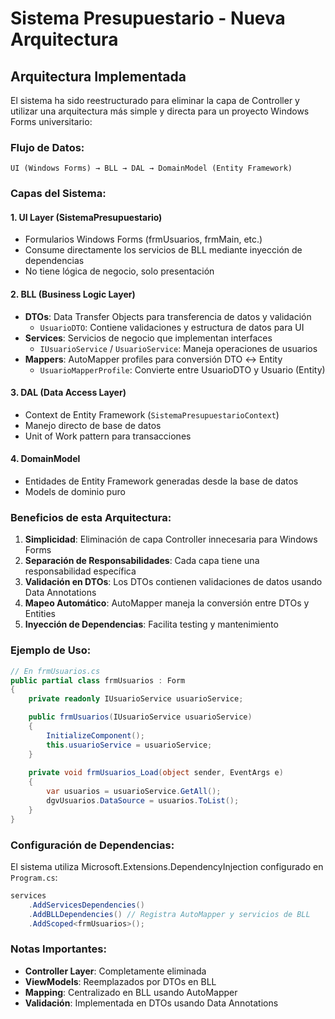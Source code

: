 # Sistema Presupuestario - Nueva Arquitectura

## Arquitectura Implementada

El sistema ha sido reestructurado para eliminar la capa de Controller y utilizar una arquitectura más simple y directa para un proyecto Windows Forms universitario:

### Flujo de Datos:
```
UI (Windows Forms) → BLL → DAL → DomainModel (Entity Framework)
```

### Capas del Sistema:

#### 1. **UI Layer** (SistemaPresupuestario)
- Formularios Windows Forms (frmUsuarios, frmMain, etc.)
- Consume directamente los servicios de BLL mediante inyección de dependencias
- No tiene lógica de negocio, solo presentación

#### 2. **BLL (Business Logic Layer)**
- **DTOs**: Data Transfer Objects para transferencia de datos y validación
  - `UsuarioDTO`: Contiene validaciones y estructura de datos para UI
- **Services**: Servicios de negocio que implementan interfaces
  - `IUsuarioService` / `UsuarioService`: Maneja operaciones de usuarios
- **Mappers**: AutoMapper profiles para conversión DTO ↔ Entity
  - `UsuarioMapperProfile`: Convierte entre UsuarioDTO y Usuario (Entity)

#### 3. **DAL (Data Access Layer)**
- Context de Entity Framework (`SistemaPresupuestarioContext`)
- Manejo directo de base de datos
- Unit of Work pattern para transacciones

#### 4. **DomainModel**
- Entidades de Entity Framework generadas desde la base de datos
- Models de dominio puro

### Beneficios de esta Arquitectura:

1. **Simplicidad**: Eliminación de capa Controller innecesaria para Windows Forms
2. **Separación de Responsabilidades**: Cada capa tiene una responsabilidad específica
3. **Validación en DTOs**: Los DTOs contienen validaciones de datos usando Data Annotations
4. **Mapeo Automático**: AutoMapper maneja la conversión entre DTOs y Entities
5. **Inyección de Dependencias**: Facilita testing y mantenimiento

### Ejemplo de Uso:

```csharp
// En frmUsuarios.cs
public partial class frmUsuarios : Form
{
    private readonly IUsuarioService usuarioService;

    public frmUsuarios(IUsuarioService usuarioService)
    {
        InitializeComponent();
        this.usuarioService = usuarioService;
    }
   
    private void frmUsuarios_Load(object sender, EventArgs e)
    {
        var usuarios = usuarioService.GetAll();
        dgvUsuarios.DataSource = usuarios.ToList();
    }
}
```

### Configuración de Dependencias:

El sistema utiliza Microsoft.Extensions.DependencyInjection configurado en `Program.cs`:

```csharp
services
    .AddServicesDependencies()
    .AddBLLDependencies() // Registra AutoMapper y servicios de BLL
    .AddScoped<frmUsuarios>();
```

### Notas Importantes:

- **Controller Layer**: Completamente eliminada
- **ViewModels**: Reemplazados por DTOs en BLL
- **Mapping**: Centralizado en BLL usando AutoMapper
- **Validación**: Implementada en DTOs usando Data Annotations